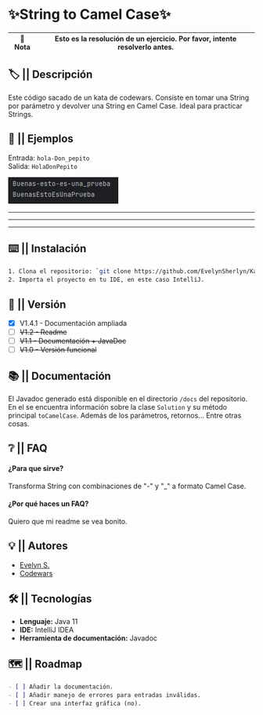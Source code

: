 
# ✨String to Camel Case✨

| 📝 **Nota** | Esto es la resolución de un ejercicio. Por favor, intente resolverlo antes. |
|-------------|-----------------------------------------------------------------------------|

## 🏷️ || Descripción
Este código sacado de un kata de codewars. Consiste en tomar una String por parámetro y devolver una String en Camel Case. Ideal para practicar Strings.



## 🌟 || Ejemplos
Entrada: `hola-Don_pepito`  
Salida: `HolaDonPepito`

![Prueba](assets/prueba.png)

---
---
---


## ⌨️ || Instalación


```bash
1. Clona el repositorio: `git clone https://github.com/EvelynSherlyn/KataLV6-StringToCamelCase.git`
2. Importa el proyecto en tu IDE, en este caso IntelliJ.
```
    
## 💟 || Versión
- [X]   V1.4.1 - Documentación ampliada
- [ ]   ~~V1.2 - Readme~~
- [ ]    ~~V1.1 - Documentación + JavaDoc~~
- [ ]    ~~V1.0 - Versión funcional~~
## 📚 || Documentación
El Javadoc generado está disponible en el directorio `/docs` del repositorio. En el se encuentra información sobre la clase `Solution` y su método principal `toCamelCase`. Además de los parámetros, retornos... Entre otras cosas.

## ❔ || FAQ

#### **¿Para que sirve?**

Transforma String con combinaciones de "-" y "_" a formato Camel Case.

#### **¿Por qué haces un FAQ?**

Quiero que mi readme se vea bonito.


## 💡 || Autores

- [Evelyn S.](https://github.com/EvelynSherlyn)
- [Codewars](https://www.codewars.com/kata/517abf86da9663f1d2000003)


## 🛠️ || Tecnologías

- **Lenguaje:** Java 11
- **IDE:** IntelliJ IDEA
- **Herramienta de documentación:** Javadoc

## 🗺️ || Roadmap
```markdown
- [ ] Añadir la documentación.
- [ ] Añadir manejo de errores para entradas inválidas.
- [ ] Crear una interfaz gráfica (no).
```